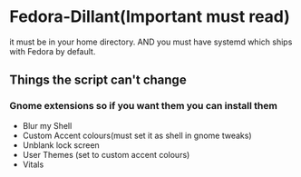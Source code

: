 # Fedora-Dillant(Important must read)

it must be in your home directory.
AND you must have systemd which ships with Fedora by default.

## Things the script can't change ##

### Gnome extensions so if you want them you can install them ###

- Blur my Shell
- Custom Accent colours(must set it as shell in gnome tweaks)
- Unblank lock screen
- User Themes (set to custom accent colours)
- Vitals


